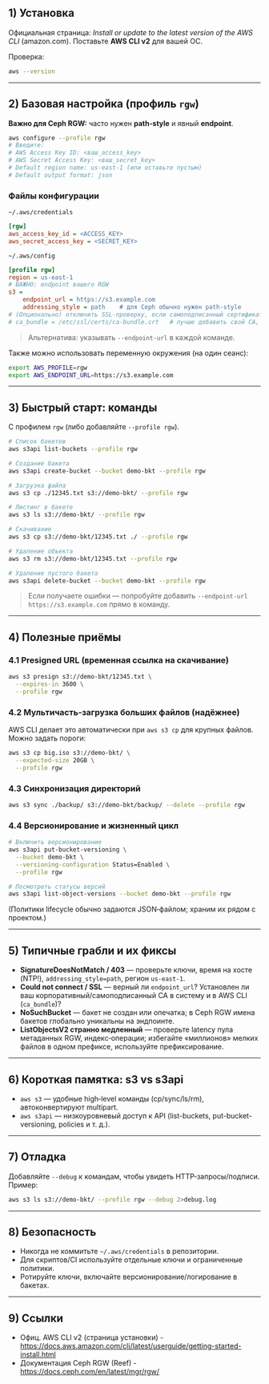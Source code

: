 ## 1) Установка

Официальная страница: _Install or update to the latest version of the AWS CLI_ (amazon.com). Поставьте **AWS CLI v2** для вашей ОС.

Проверка:

```bash
aws --version
```

---

## 2) Базовая настройка (профиль `rgw`)

**Важно для Ceph RGW:** часто нужен **path‑style** и явный **endpoint**.

```bash
aws configure --profile rgw
# Введите:
# AWS Access Key ID: <ваш_access_key>
# AWS Secret Access Key: <ваш_secret_key>
# Default region name: us-east-1 (или оставьте пустым)
# Default output format: json
```

### Файлы конфигурации

`~/.aws/credentials`

```ini
[rgw]
aws_access_key_id = <ACCESS_KEY>
aws_secret_access_key = <SECRET_KEY>
```

`~/.aws/config`

```ini
[profile rgw]
region = us-east-1
# ВАЖНО: endpoint вашего RGW
s3 =
    endpoint_url = https://s3.example.com
    addressing_style = path    # для Ceph обычно нужен path‑style
# (Опционально) отключить SSL‑проверку, если самоподписанный сертификат
# ca_bundle = /etc/ssl/certs/ca-bundle.crt   # лучше добавить свой CA, чем отключать
```

> Альтернатива: указывать `--endpoint-url` в каждой команде.

Также можно использовать переменную окружения (на один сеанс):

```bash
export AWS_PROFILE=rgw
export AWS_ENDPOINT_URL=https://s3.example.com
```

---

## 3) Быстрый старт: команды

С профилем `rgw` (либо добавляйте `--profile rgw`).

```bash
# Список бакетов
aws s3api list-buckets --profile rgw

# Создание бакета
aws s3api create-bucket --bucket demo-bkt --profile rgw

# Загрузка файла
aws s3 cp ./12345.txt s3://demo-bkt/ --profile rgw

# Листинг в бакете
aws s3 ls s3://demo-bkt/ --profile rgw

# Скачивание
aws s3 cp s3://demo-bkt/12345.txt ./ --profile rgw

# Удаление объекта
aws s3 rm s3://demo-bkt/12345.txt --profile rgw

# Удаление пустого бакета
aws s3api delete-bucket --bucket demo-bkt --profile rgw
```

> Если получаете ошибки — попробуйте добавить `--endpoint-url https://s3.example.com` прямо в команду.

---

## 4) Полезные приёмы

### 4.1 Presigned URL (временная ссылка на скачивание)

```bash
aws s3 presign s3://demo-bkt/12345.txt \
  --expires-in 3600 \
  --profile rgw
```

### 4.2 Мультичасть‑загрузка больших файлов (надёжнее)

AWS CLI делает это автоматически при `aws s3 cp` для крупных файлов. Можно задать пороги:

```bash
aws s3 cp big.iso s3://demo-bkt/ \
  --expected-size 20GB \
  --profile rgw
```

### 4.3 Синхронизация директорий

```bash
aws s3 sync ./backup/ s3://demo-bkt/backup/ --delete --profile rgw
```

### 4.4 Версионирование и жизненный цикл

```bash
# Включить версионирование
aws s3api put-bucket-versioning \
  --bucket demo-bkt \
  --versioning-configuration Status=Enabled \
  --profile rgw

# Посмотреть статусы версий
aws s3api list-object-versions --bucket demo-bkt --profile rgw
```

(Политики lifecycle обычно задаются JSON‑файлом; храним их рядом с проектом.)

---

## 5) Типичные грабли и их фиксы

- **SignatureDoesNotMatch / 403** — проверьте ключи, время на хосте (NTP!), `addressing_style=path`, регион `us-east-1`.
- **Could not connect / SSL** — верный ли `endpoint_url`? Установлен ли ваш корпоративный/самоподписанный CA в систему и в AWS CLI (`ca_bundle`)?
- **NoSuchBucket** — бакет не создан или опечатка; в Ceph RGW имена бакетов глобально уникальны на эндпоинте.
- **ListObjectsV2 странно медленный** — проверьте latency пула метаданных RGW, индекс‑операции; избегайте «миллионов» мелких файлов в одном префиксе, используйте префиксирование.

---

## 6) Короткая памятка: s3 vs s3api

- `aws s3` — удобные high‑level команды (cp/sync/ls/rm), автоконвертируют multipart.
- `aws s3api` — низкоуровневый доступ к API (list-buckets, put-bucket-versioning, policies и т. д.).

---

## 7) Отладка

Добавляйте `--debug` к командам, чтобы увидеть HTTP‑запросы/подписи.  
Пример:

```bash
aws s3 ls s3://demo-bkt/ --profile rgw --debug 2>debug.log
```

---

## 8) Безопасность

- Никогда не коммитьте `~/.aws/credentials` в репозитории.
- Для скриптов/CI используйте отдельные ключи и ограниченные политики.
- Ротируйте ключи, включайте версионирование/логирование в бакетах.

---

## 9) Ссылки

- Офиц. AWS CLI v2 (страница установки) - https://docs.aws.amazon.com/cli/latest/userguide/getting-started-install.html
- Документация Ceph RGW (Reef) - https://docs.ceph.com/en/latest/mgr/rgw/
